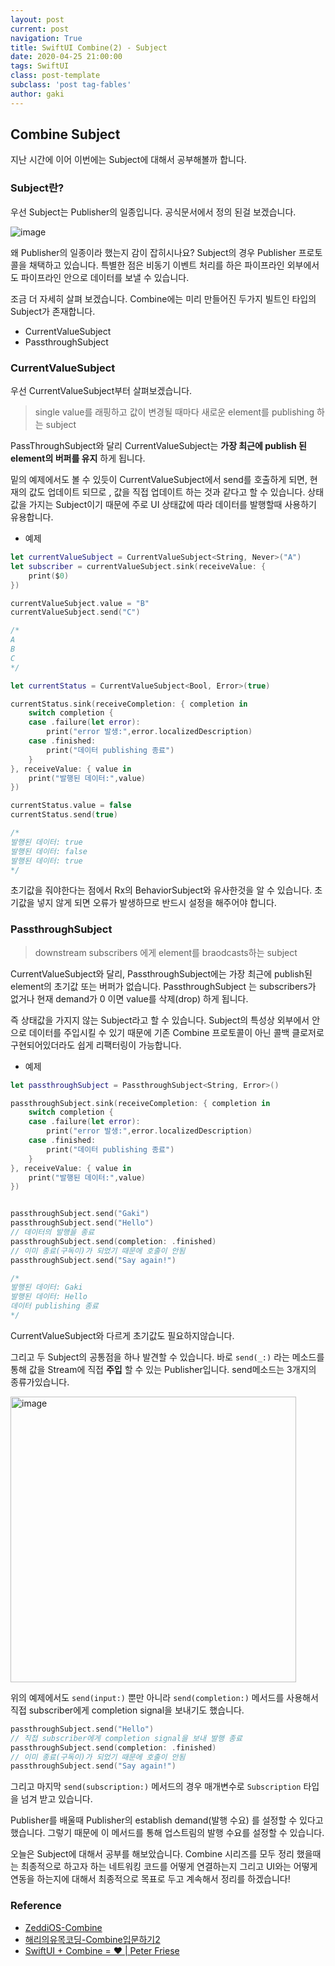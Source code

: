```yaml
---
layout: post
current: post
navigation: True
title: SwiftUI Combine(2) - Subject
date: 2020-04-25 21:00:00
tags: SwiftUI
class: post-template
subclass: 'post tag-fables'
author: gaki
---  
```


## Combine Subject


지난 시간에 이어 이번에는 Subject에 대해서 공부해볼까 합니다.



### Subject란?

우선 Subject는 Publisher의 일종입니다. 공식문서에서 정의 된걸 보겠습니다.

![image](https://user-images.githubusercontent.com/33486820/80270925-3146f780-86f7-11ea-88bb-f5fef2c7de0f.png)

왜 Publisher의 일종이라 했는지 감이 잡히시나요? Subject의 경우 Publisher 프로토콜을 채택하고 있습니다. 특별한 점은 비동기 이벤트 처리를 하은 파이프라인 외부에서도 파이프라인 안으로 데이터를 보낼 수 있습니다. 

조금 더 자세히 살펴 보겠습니다. Combine에는 미리 만들어진 두가지 빌트인 타입의 Subject가 존재합니다.



- CurrentValueSubject
- PassthroughSubject



### CurrentValueSubject

우선 CurrentValueSubject부터 살펴보겠습니다.

>  single value를 래핑하고 값이 변경될 때마다 새로운 element를 publishing 하는 subject

PassThroughSubject와 달리 CurrentValueSubject는 **가장 최근에 publish 된  element의 버퍼를 유지** 하게 됩니다.

밑의 예제에서도 볼 수 있듯이 CurrentValueSubject에서 send를 호출하게 되면, 현재의 값도 업데이트 되므로 , 값을 직접 업데이트 하는 것과 같다고 할 수 있습니다. 상태값을 가지는 Subject이기 때문에 주로 UI 상태값에 따라 데이터를 발행할때 사용하기 유용합니다.

- 예제

```swift
let currentValueSubject = CurrentValueSubject<String, Never>("A")
let subscriber = currentValueSubject.sink(receiveValue: {
    print($0)
})

currentValueSubject.value = "B"
currentValueSubject.send("C")

/*
A
B
C
*/

let currentStatus = CurrentValueSubject<Bool, Error>(true)

currentStatus.sink(receiveCompletion: { completion in
    switch completion {
    case .failure(let error):
        print("error 발생:",error.localizedDescription)
    case .finished:
        print("데이터 publishing 종료")
    }
}, receiveValue: { value in
    print("발행된 데이터:",value)
})

currentStatus.value = false
currentStatus.send(true)

/*
발행된 데이터: true
발행된 데이터: false
발행된 데이터: true
*/

```

초기값을 줘야한다는 점에서 Rx의 BehaviorSubject와 유사한것을 알 수 있습니다. 초기값을 넣지 않게 되면 오류가 발생하므로 반드시 설정을 해주어야 합니다.



### PassthroughSubject

> downstream subscribers 에게 element를 braodcasts하는 subject

CurrentValueSubject와 달리, PassthroughSubject에는 가장 최근에 publish된 element의 초기값 또는 버퍼가 없습니다. PassthroughSubject 는 subscribers가 없거나 현재 demand가 0 이면 value를 삭제(drop) 하게 됩니다.

즉 상태값을 가지지 않는 Subject라고 할 수 있습니다. Subject의 특성상 외부에서 안으로 데이터를 주입시킬 수 있기 때문에 기존 Combine 프로토콜이 아닌 콜백 클로저로 구현되어있더라도 쉽게 리팩터링이 가능합니다.

- 예제

```swift
let passthroughSubject = PassthroughSubject<String, Error>()

passthroughSubject.sink(receiveCompletion: { completion in
    switch completion {
    case .failure(let error):
        print("error 발생:",error.localizedDescription)
    case .finished:
        print("데이터 publishing 종료")
    }
}, receiveValue: { value in
    print("발행된 데이터:",value)
})


passthroughSubject.send("Gaki")
passthroughSubject.send("Hello")
// 데이터의 발행을 종료
passthroughSubject.send(completion: .finished)
// 이미 종료(구독이)가 되었기 때문에 호출이 안됨
passthroughSubject.send("Say again!")

/*
발행된 데이터: Gaki
발행된 데이터: Hello
데이터 publishing 종료
*/
```

CurrentValueSubject와 다르게 초기값도 필요하지않습니다. 



그리고 두 Subject의 공통점을 하나 발견할 수 있습니다. 바로 `send(_:)` 라는 메소드를 통해 값을 Stream에 직접 **주입** 할 수 있는 Publisher입니다. send메소드는 3개지의 종류가있습니다.

<img width="457" alt="image" src="https://user-images.githubusercontent.com/33486820/80279074-252e5a80-8736-11ea-9f54-eb510fadb1f6.png">

위의 예제에서도 `send(input:)` 뿐만 아니라  `send(completion:)` 메서드를 사용해서 직접 subscriber에게 completion signal을 보내기도 했습니다.

```swift
passthroughSubject.send("Hello")
// 직접 subscriber에게 completion signal을 보내 발행 종료
passthroughSubject.send(completion: .finished)
// 이미 종료(구독이)가 되었기 때문에 호출이 안됨
passthroughSubject.send("Say again!")
```

그리고 마지막 `send(subscription:)` 메서드의 경우 매개변수로 `Subscription` 타입을 넘겨 받고 있습니다.

Publisher를 배울때 Publisher의 establish demand(발행 수요) 를 설정할 수 있다고 했습니다. 그렇기 때문에 이 메서드를 통해 업스트림의 발행 수요를 설정할 수 있습니다.



오늘은 Subject에 대해서 공부를 해보았습니다. Combine 시리즈를 모두 정리 했을때는 최종적으로 하고자 하는 네트워킹 코드를 어떻게 연결하는지 그리고 UI와는 어떻게 연동을 하는지에 대해서 최종적으로 목표로 두고 계속해서 정리를 하겠습니다!



### Reference

- [ZeddiOS-Combine](https://zeddios.tistory.com/965?category=842493)
- [해리의유목코딩-Combine입문하기2](https://medium.com/harrythegreat/swift-combine-입문가이드2-publisher-subscribe-operator-723ed5d17e70)
- [SwiftUI + Combine = ❤️ | Peter Friese](https://peterfriese.dev/swift-combine-love/)

